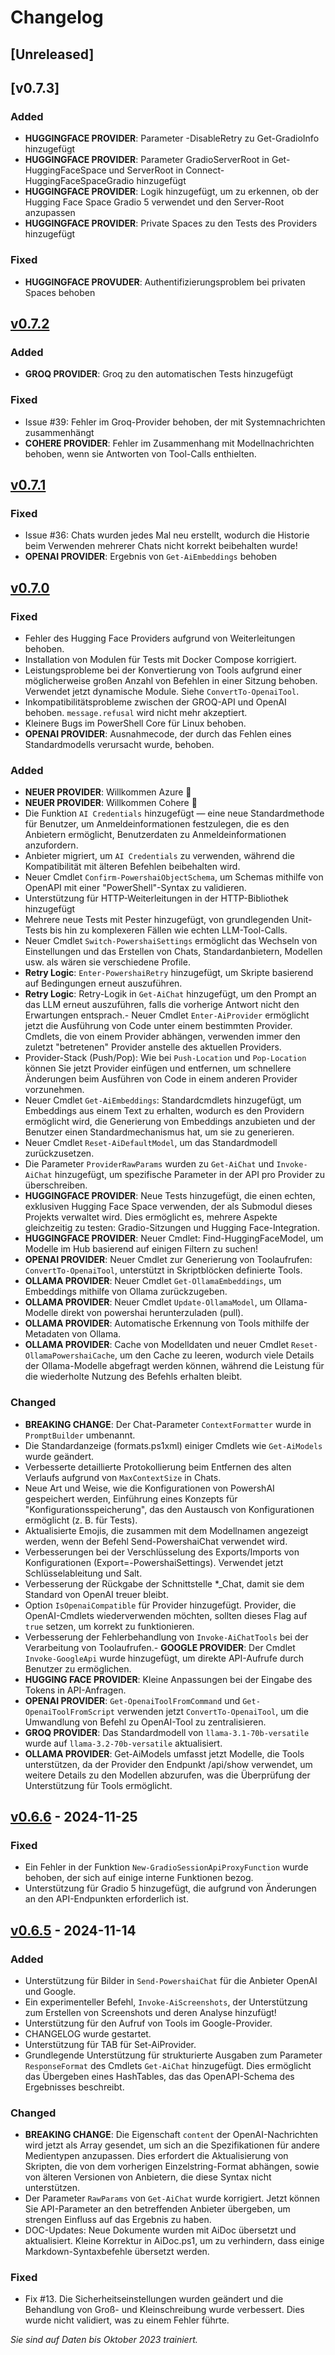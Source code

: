 ﻿# Changelog

## [Unreleased] <!--AiDoc:Translator:IgnoreLine-->

## [v0.7.3]

### Added <!--AiDoc:Translator:IgnoreLine-->
- **HUGGINGFACE PROVIDER**: Parameter -DisableRetry zu Get-GradioInfo hinzugefügt
- **HUGGINGFACE PROVIDER**: Parameter GradioServerRoot in Get-HuggingFaceSpace und ServerRoot in Connect-HuggingFaceSpaceGradio hinzugefügt
- **HUGGINGFACE PROVIDER**: Logik hinzugefügt, um zu erkennen, ob der Hugging Face Space Gradio 5 verwendet und den Server-Root anzupassen
- **HUGGINGFACE PROVIDER**: Private Spaces zu den Tests des Providers hinzugefügt

### Fixed <!--AiDoc:Translator:IgnoreLine-->
- **HUGGINGFACE PROVUDER**: Authentifizierungsproblem bei privaten Spaces behoben


## [v0.7.2]

### Added <!--AiDoc:Translator:IgnoreLine-->
- **GROQ PROVIDER**: Groq zu den automatischen Tests hinzugefügt

### Fixed <!--AiDoc:Translator:IgnoreLine-->
- Issue #39: Fehler im Groq-Provider behoben, der mit Systemnachrichten zusammenhängt 
- **COHERE PROVIDER**: Fehler im Zusammenhang mit Modellnachrichten behoben, wenn sie Antworten von Tool-Calls enthielten.


## [v0.7.1]

### Fixed <!--AiDoc:Translator:IgnoreLine-->
- Issue #36: Chats wurden jedes Mal neu erstellt, wodurch die Historie beim Verwenden mehrerer Chats nicht korrekt beibehalten wurde! 
- **OPENAI PROVIDER**: Ergebnis von `Get-AiEmbeddings` behoben

## [v0.7.0]

### Fixed <!--AiDoc:Translator:IgnoreLine-->
- Fehler des Hugging Face Providers aufgrund von Weiterleitungen behoben.
- Installation von Modulen für Tests mit Docker Compose korrigiert.
- Leistungsprobleme bei der Konvertierung von Tools aufgrund einer möglicherweise großen Anzahl von Befehlen in einer Sitzung behoben. Verwendet jetzt dynamische Module. Siehe `ConvertTo-OpenaiTool`.
- Inkompatibilitätsprobleme zwischen der GROQ-API und OpenAI behoben. `message.refusal` wird nicht mehr akzeptiert.
- Kleinere Bugs im PowerShell Core für Linux behoben.
- **OPENAI PROVIDER**: Ausnahmecode, der durch das Fehlen eines Standardmodells verursacht wurde, behoben.

### Added <!--AiDoc:Translator:IgnoreLine-->
- **NEUER PROVIDER**: Willkommen Azure 🎉
- **NEUER PROVIDER**: Willkommen Cohere 🎉
- Die Funktion `AI Credentials` hinzugefügt — eine neue Standardmethode für Benutzer, um Anmeldeinformationen festzulegen, die es den Anbietern ermöglicht, Benutzerdaten zu Anmeldeinformationen anzufordern.
- Anbieter migriert, um `AI Credentials` zu verwenden, während die Kompatibilität mit älteren Befehlen beibehalten wird.
- Neuer Cmdlet `Confirm-PowershaiObjectSchema`, um Schemas mithilfe von OpenAPI mit einer "PowerShell"-Syntax zu validieren.
- Unterstützung für HTTP-Weiterleitungen in der HTTP-Bibliothek hinzugefügt
- Mehrere neue Tests mit Pester hinzugefügt, von grundlegenden Unit-Tests bis hin zu komplexeren Fällen wie echten LLM-Tool-Calls.
- Neuer Cmdlet `Switch-PowershaiSettings` ermöglicht das Wechseln von Einstellungen und das Erstellen von Chats, Standardanbietern, Modellen usw. als wären sie verschiedene Profile.
- **Retry Logic**: `Enter-PowershaiRetry` hinzugefügt, um Skripte basierend auf Bedingungen erneut auszuführen.
- **Retry Logic**: Retry-Logik in `Get-AiChat` hinzugefügt, um den Prompt an das LLM erneut auszuführen, falls die vorherige Antwort nicht den Erwartungen entsprach.- Neuer Cmdlet `Enter-AiProvider` ermöglicht jetzt die Ausführung von Code unter einem bestimmten Provider. Cmdlets, die von einem Provider abhängen, verwenden immer den zuletzt "betretenen" Provider anstelle des aktuellen Providers.
- Provider-Stack (Push/Pop): Wie bei `Push-Location` und `Pop-Location` können Sie jetzt Provider einfügen und entfernen, um schnellere Änderungen beim Ausführen von Code in einem anderen Provider vorzunehmen.
- Neuer Cmdlet `Get-AiEmbeddings`: Standardcmdlets hinzugefügt, um Embeddings aus einem Text zu erhalten, wodurch es den Providern ermöglicht wird, die Generierung von Embeddings anzubieten und der Benutzer einen Standardmechanismus hat, um sie zu generieren.
- Neuer Cmdlet `Reset-AiDefaultModel`, um das Standardmodell zurückzusetzen.
- Die Parameter `ProviderRawParams` wurden zu `Get-AiChat` und `Invoke-AiChat` hinzugefügt, um spezifische Parameter in der API pro Provider zu überschreiben.
- **HUGGINGFACE PROVIDER**: Neue Tests hinzugefügt, die einen echten, exklusiven Hugging Face Space verwenden, der als Submodul dieses Projekts verwaltet wird. Dies ermöglicht es, mehrere Aspekte gleichzeitig zu testen: Gradio-Sitzungen und Hugging Face-Integration.
- **HUGGINGFACE PROVIDER**: Neuer Cmdlet: Find-HuggingFaceModel, um Modelle im Hub basierend auf einigen Filtern zu suchen!
- **OPENAI PROVIDER**: Neuer Cmdlet zur Generierung von Toolaufrufen: `ConvertTo-OpenaiTool`, unterstützt in Skriptblöcken definierte Tools.
- **OLLAMA PROVIDER**: Neuer Cmdlet `Get-OllamaEmbeddings`, um Embeddings mithilfe von Ollama zurückzugeben.
- **OLLAMA PROVIDER**: Neuer Cmdlet `Update-OllamaModel`, um Ollama-Modelle direkt von powershai herunterzuladen (pull).
- **OLLAMA PROVIDER**: Automatische Erkennung von Tools mithilfe der Metadaten von Ollama.
- **OLLAMA PROVIDER**: Cache von Modelldaten und neuer Cmdlet `Reset-OllamaPowershaiCache`, um den Cache zu leeren, wodurch viele Details der Ollama-Modelle abgefragt werden können, während die Leistung für die wiederholte Nutzung des Befehls erhalten bleibt.

### Changed <!--AiDoc:Translator:IgnoreLine-->
- **BREAKING CHANGE**: Der Chat-Parameter `ContextFormatter` wurde in `PromptBuilder` umbenannt.
- Die Standardanzeige (formats.ps1xml) einiger Cmdlets wie `Get-AiModels` wurde geändert.
- Verbesserte detaillierte Protokollierung beim Entfernen des alten Verlaufs aufgrund von `MaxContextSize` in Chats.
- Neue Art und Weise, wie die Konfigurationen von PowershAI gespeichert werden, Einführung eines Konzepts für "Konfigurationsspeicherung", das den Austausch von Konfigurationen ermöglicht (z. B. für Tests).
- Aktualisierte Emojis, die zusammen mit dem Modellnamen angezeigt werden, wenn der Befehl Send-PowershaiChat verwendet wird.
- Verbesserungen bei der Verschlüsselung des Exports/Imports von Konfigurationen (Export=-PowershaiSettings). Verwendet jetzt Schlüsselableitung und Salt.
- Verbesserung der Rückgabe der Schnittstelle *_Chat, damit sie dem Standard von OpenAI treuer bleibt.
- Option `IsOpenaiCompatible` für Provider hinzugefügt. Provider, die OpenAI-Cmdlets wiederverwenden möchten, sollten dieses Flag auf `true` setzen, um korrekt zu funktionieren.
- Verbesserung der Fehlerbehandlung von `Invoke-AiChatTools` bei der Verarbeitung von Toolaufrufen.- **GOOGLE PROVIDER**: Der Cmdlet `Invoke-GoogleApi` wurde hinzugefügt, um direkte API-Aufrufe durch Benutzer zu ermöglichen.
- **HUGGING FACE PROVIDER**: Kleine Anpassungen bei der Eingabe des Tokens in API-Anfragen.
- **OPENAI PROVIDER**: `Get-OpenaiToolFromCommand` und `Get-OpenaiToolFromScript` verwenden jetzt `ConvertTo-OpenaiTool`, um die Umwandlung von Befehl zu OpenAI-Tool zu zentralisieren.
- **GROQ PROVIDER**: Das Standardmodell von `llama-3.1-70b-versatile` wurde auf `llama-3.2-70b-versatile` aktualisiert.
- **OLLAMA PROVIDER**: Get-AiModels umfasst jetzt Modelle, die Tools unterstützen, da der Provider den Endpunkt /api/show verwendet, um weitere Details zu den Modellen abzurufen, was die Überprüfung der Unterstützung für Tools ermöglicht.

## [v0.6.6] - 2024-11-25

### Fixed <!--AiDoc:Translator:IgnoreLine-->
- Ein Fehler in der Funktion `New-GradioSessionApiProxyFunction` wurde behoben, der sich auf einige interne Funktionen bezog.
- Unterstützung für Gradio 5 hinzugefügt, die aufgrund von Änderungen an den API-Endpunkten erforderlich ist.

## [v0.6.5] - 2024-11-14

### Added <!--AiDoc:Translator:IgnoreLine-->
- Unterstützung für Bilder in `Send-PowershaiChat` für die Anbieter OpenAI und Google.
- Ein experimenteller Befehl, `Invoke-AiScreenshots`, der Unterstützung zum Erstellen von Screenshots und deren Analyse hinzufügt!
- Unterstützung für den Aufruf von Tools im Google-Provider.
- CHANGELOG wurde gestartet.
- Unterstützung für TAB für Set-AiProvider.
- Grundlegende Unterstützung für strukturierte Ausgaben zum Parameter `ResponseFormat` des Cmdlets `Get-AiChat` hinzugefügt. Dies ermöglicht das Übergeben eines HashTables, das das OpenAPI-Schema des Ergebnisses beschreibt.

### Changed <!--AiDoc:Translator:IgnoreLine-->
- **BREAKING CHANGE**: Die Eigenschaft `content` der OpenAI-Nachrichten wird jetzt als Array gesendet, um sich an die Spezifikationen für andere Medientypen anzupassen. Dies erfordert die Aktualisierung von Skripten, die von dem vorherigen Einzelstring-Format abhängen, sowie von älteren Versionen von Anbietern, die diese Syntax nicht unterstützen.
- Der Parameter `RawParams` von `Get-AiChat` wurde korrigiert. Jetzt können Sie API-Parameter an den betreffenden Anbieter übergeben, um strengen Einfluss auf das Ergebnis zu haben.
- DOC-Updates: Neue Dokumente wurden mit AiDoc übersetzt und aktualisiert. Kleine Korrektur in AiDoc.ps1, um zu verhindern, dass einige Markdown-Syntaxbefehle übersetzt werden.

### Fixed <!--AiDoc:Translator:IgnoreLine-->
- Fix #13. Die Sicherheitseinstellungen wurden geändert und die Behandlung von Groß- und Kleinschreibung wurde verbessert. Dies wurde nicht validiert, was zu einem Fehler führte.

[v0.6.6]: https://github.com/rrg92/powershai/releases/tag/v0.6.6  
[v0.6.5]: https://github.com/rrg92/powershai/releases/tag/v0.6.5  
[v0.7.0]: https://github.com/rrg92/powershai/releases/tag/v0.7.0  
[v0.7.1]: https://github.com/rrg92/powershai/releases/tag/v0.7.1  
[v0.7.2]: https://github.com/rrg92/powershai/releases/tag/v0.7.2  


<!--PowershaiAiDocBlockStart-->
_Sie sind auf Daten bis Oktober 2023 trainiert._
<!--PowershaiAiDocBlockEnd-->
